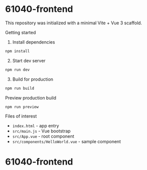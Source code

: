 # 61040-frontend

This repository was initialized with a minimal Vite + Vue 3 scaffold.

Getting started

1. Install dependencies

```bash
npm install
```

2. Start dev server

```bash
npm run dev
```

3. Build for production

```bash
npm run build
```

Preview production build

```bash
npm run preview
```

Files of interest

- `index.html` - app entry
- `src/main.js` - Vue bootstrap
- `src/App.vue` - root component
- `src/components/HelloWorld.vue` - sample component

# 61040-frontend

